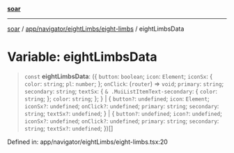 [**soar**](../../../../../README.md)

***

[soar](../../../../../modules.md) / [app/navigator/eightLimbs/eight-limbs](../README.md) / eightLimbsData

# Variable: eightLimbsData

> `const` **eightLimbsData**: (\{ `button`: `boolean`; `icon`: `Element`; `iconSx`: \{ `color`: `string`; `pl`: `number`; \}; `onClick`: (`router`) => `void`; `primary`: `string`; `secondary`: `string`; `textSx`: \{ `& .MuiListItemText-secondary`: \{ `color`: `string`; \}; `color`: `string`; \}; \} \| \{ `button?`: `undefined`; `icon`: `Element`; `iconSx?`: `undefined`; `onClick?`: `undefined`; `primary`: `string`; `secondary`: `string`; `textSx?`: `undefined`; \} \| \{ `button?`: `undefined`; `icon?`: `undefined`; `iconSx?`: `undefined`; `onClick?`: `undefined`; `primary`: `string`; `secondary`: `string`; `textSx?`: `undefined`; \})[]

Defined in: app/navigator/eightLimbs/eight-limbs.tsx:20
